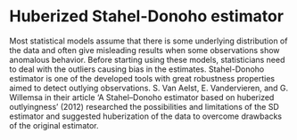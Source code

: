 # Huberized Stahel-Donoho estimator
Most statistical models assume that there is some underlying distribution of
the data and often give misleading results when some observations show anomalous
behavior. Before starting using these models, statisticians need to deal with the
outliers causing bias in the estimates. Stahel-Donoho estimator is one of the
developed tools with great robustness properties aimed to detect outlying
observations. S. Van Aelst, E. Vandervieren, and G. Willemsa in their article ‘A
Stahel–Donoho estimator based on huberized outlyingness’ (2012) researched the
possibilities and limitations of the SD estimator and suggested huberization of the
data to overcome drawbacks of the original estimator.
